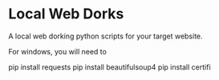 # Local Web Dorks
A local web dorking python scripts for your target website.

For windows, you will need to 

pip install requests
pip install beautifulsoup4
pip install certifi
